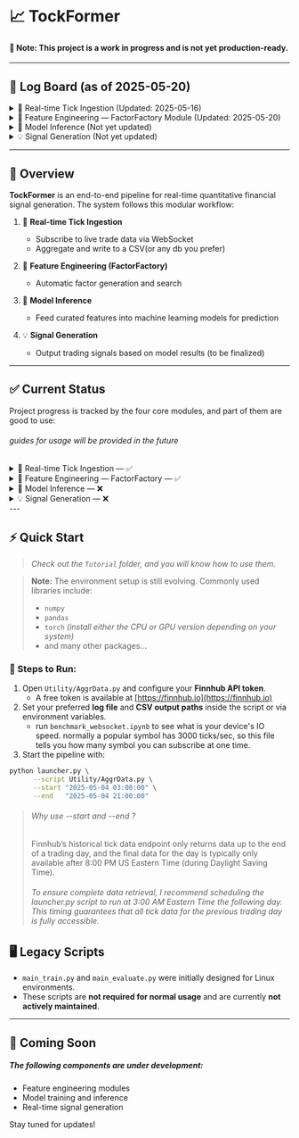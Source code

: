 # 📈 TockFormer

#### 🚧 Note: This project is a work in progress and is not yet production-ready.

---
## 📌 Log Board (as of 2025-05-20)

<details>
<summary>🔌 Real-time Tick Ingestion (Updated: 2025-05-16)</summary>

- Use `Utility/luancher.py` to schedule the ingest program

</details>

<details>
<summary>🧠 Feature Engineering — FactorFactory Module (Updated: 2025-05-20)</summary>

- Usage guide is under folder `Usage_Guide`

</details>

<details>
<summary>🤖 Model Inference (Not yet updated)</summary>

- ⏳ Placeholder for future logs related to model training, validation, and prediction integration.
- ❌ No updates yet. This module is currently under development.  

</details>

<details>
<summary>💡 Signal Generation (Not yet updated)</summary>

- ⏳ Placeholder for future logs related to trading signal generation, output formatting, and strategy logic.
- ❌ No updates yet. This module is currently under development.  

</details>

---

## 🧠 Overview

**TockFormer** is an end-to-end pipeline for real-time quantitative financial signal generation. The system follows this modular workflow:

1. 🔌 **Real-time Tick Ingestion**  
   - Subscribe to live trade data via WebSocket  
   - Aggregate and write to a CSV(or any db you prefer)

2. 🧠 **Feature Engineering (FactorFactory)**  
   - Automatic factor generation and search

3. 🤖 **Model Inference**  
   - Feed curated features into machine learning models for prediction

4. 💡 **Signal Generation**  
   - Output trading signals based on model results (to be finalized)

---
## ✅ Current Status

Project progress is tracked by the four core modules, and part of them are good to use:
###### guides for usage will be provided in the future
<details>
<summary>🔌 Real-time Tick Ingestion — ✅</summary>

- WebSocket subscription and message ingestion implemented  
- Aggregation and parallel I/O via `mpi4py` operational

</details>

<details>
<summary>🧠 Feature Engineering — FactorFactory — ✅</summary>

- Tree-based generation and heuristic search functioning as intended

</details>

<details>
<summary>🤖 Model Inference — ❌</summary>

- Model loading and prediction pipeline not yet implemented

</details>

<details>
<summary>💡 Signal Generation — ❌</summary>
- Signal decoding and trade logic pending

</details>
---

## ⚡ Quick Start

> *Check out the `Tutorial` folder, and you will know how to use them.*

> **Note:** The environment setup is still evolving. Commonly used libraries include:
> - `numpy`  
> - `pandas`  
> - `torch` *(install either the CPU or GPU version depending on your system)*
> - and many other packages...

### 🔧 Steps to Run:
1. Open `Utility/AggrData.py` and configure your **Finnhub API token**.  
   - A free token is available at [https://finnhub.io](https://finnhub.io)
2. Set your preferred **log file** and **CSV output paths** inside the script or via environment variables. 
   - run `benchmark_websocket.ipynb` to see what is your device's IO speed. normally a popular symbol has 3000 ticks/sec, so this file tells you how many symbol you can subscribe at one time.
3. Start the pipeline with:

```bash
python launcher.py \
      --script Utility/AggrData.py \
      --start "2025-05-04 03:00:00" \
      --end   "2025-05-04 21:00:00"
```
> ###### Why use --start and --end ? 
> Finnhub’s historical tick data endpoint only returns data up to the end of a trading day, and the final data for the day is typically only available after 8:00 PM US Eastern Time (during Daylight Saving Time).
> 
> ###### To ensure complete data retrieval, I recommend scheduling the launcher.py script to run at 3:00 AM Eastern Time the following day. This timing guarantees that all tick data for the previous trading day is fully accessible.

## 🖥️ Legacy Scripts

- `main_train.py` and `main_evaluate.py` were initially designed for Linux environments.  
- These scripts are **not required for normal usage** and are currently **not actively maintained**.

---

## 🚀 Coming Soon

##### The following components are under development:
- Feature engineering modules  
- Model training and inference  
- Real-time signal generation  

Stay tuned for updates!